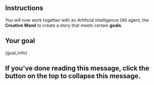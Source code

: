 ## Instructions

[//]: # (&#40;Once you've done reading this, click the button above. You can always come back to it by clicking that button again.&#41;)

[//]: # (![]&#40;https://gatech.co1.qualtrics.com/CP/Graphic.php?IM=IM_eCJoYwaL6qXkY62&#41;)

You will now work together with an Artificial Intelligence (AI) agent, the **Creative Wand**
to create a story that meets certain **goals**.

## Your goal

{goal_info}

## If you've done reading this message, click the button on the top to collapse this message.